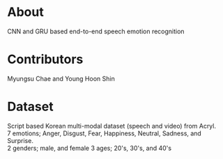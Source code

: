 # About
CNN and GRU based end-to-end speech emotion recognition

# Contributors
Myungsu Chae and Young Hoon Shin

# Dataset
Script based Korean multi-modal dataset (speech and video) from Acryl. <br/>
7 emotions; Anger, Disgust, Fear, Happiness, Neutral, Sadness, and Surprise. <br/>
2 genders; male, and female
3 ages; 20's, 30's, and 40's
